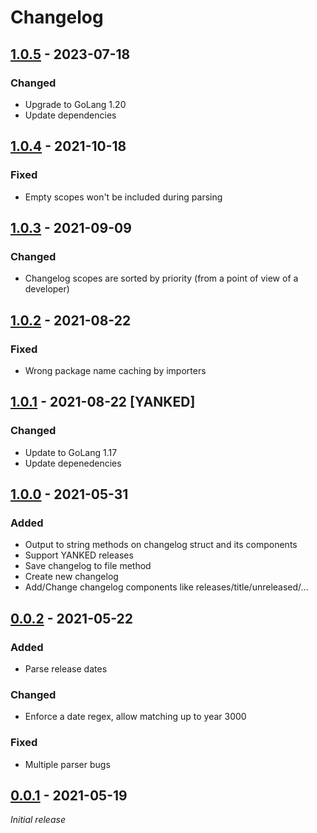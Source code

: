 # Changelog

## [1.0.5] - 2023-07-18

### Changed

- Upgrade to GoLang 1.20
- Update dependencies

## [1.0.4] - 2021-10-18

### Fixed

- Empty scopes won't be included during parsing

## [1.0.3] - 2021-09-09

### Changed

- Changelog scopes are sorted by priority (from a point of view of a developer)

## [1.0.2] - 2021-08-22

### Fixed

- Wrong package name caching by importers

## [1.0.1] - 2021-08-22 [YANKED]

### Changed

- Update to GoLang 1.17
- Update depenedencies

## [1.0.0] - 2021-05-31

### Added

- Output to string methods on changelog struct and its components
- Support YANKED releases
- Save changelog to file method
- Create new changelog
- Add/Change changelog components like releases/title/unreleased/...

## [0.0.2] - 2021-05-22

### Added

- Parse release dates

### Changed

- Enforce a date regex, allow matching up to year 3000

### Fixed

- Multiple parser bugs

## [0.0.1] - 2021-05-19

_Initial release_

[1.0.5]: https://github.com/anton-yurchenko/go-changelog/compare/v1.0.4...v1.0.5
[1.0.4]: https://github.com/anton-yurchenko/go-changelog/compare/v1.0.3...v1.0.4
[1.0.3]: https://github.com/anton-yurchenko/go-changelog/compare/v1.0.2...v1.0.3
[1.0.2]: https://github.com/anton-yurchenko/go-changelog/compare/v1.0.1...v1.0.2
[1.0.1]: https://github.com/anton-yurchenko/go-changelog/compare/v1.0.0...v1.0.1
[1.0.0]: https://github.com/anton-yurchenko/go-changelog/compare/v0.0.2...v1.0.0
[0.0.2]: https://github.com/anton-yurchenko/go-changelog/compare/v0.0.1...v0.0.2
[0.0.1]: https://github.com/anton-yurchenko/go-changelog/releases/tag/v0.0.1
